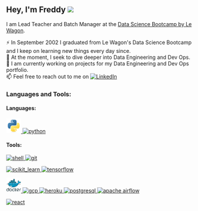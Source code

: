 <h2 align="left">
Hey, I'm Freddy
<img src="https://media.giphy.com/media/hvRJCLFzcasrR4ia7z/giphy.gif" width="28">
</h2>

I am Lead Teacher and Batch Manager at the [Data Science Bootcamp by Le Wagon](https://www.lewagon.com/data-science-course).
<br />

⚡ In September 2002 I graduated from Le Wagon's Data Science Bootcamp and I keep on learning new things every day since.<br />
🌱 At the moment, I seek to dive deeper into Data Engineering and Dev Ops.<br />
🔭 I am currently working on projects for my Data Engineering and Dev Ops portfolio.<br />
📫 Feel free to reach out to me on [<img alt="LinkedIn" height="15px" src="https://www.flaticon.com/svg/static/icons/svg/725/725337.svg"/>](https://www.linkedin.com/in/frederik-laubisch/)
<h3 align="left">Languages and Tools:</h3>
<h4 align="left">Languages:</h3>
<p align="left">
<a href="https://www.python.org" target="_blank" rel="noreferrer"> <img src="https://raw.githubusercontent.com/devicons/devicon/master/icons/python/python-original.svg" alt="python" width="40" height="40"/> </a>
<a href="https://learn.microsoft.com/en-us/dotnet/csharp/" target="_blank" rel="noreferrer"> <img src="https://raw.githubusercontent.com/dotnet/docs/cb475ed45f881e9462e34764480d3b0ebce85e91/docs/images/hub/csharp.svg" alt="python" width="40" height="40"/> </a>
</p>
<h4 align="left">Tools:</h3>
<!-- General Tool (shell, git etc) -->
<p align="left">
<a href="https://en.wikipedia.org/wiki/Shell_script" target="_blank" rel="noreferrer"> <img src="https://cdn3.brettterpstra.com/uploads/2015/02/terminal-longshadow.png" alt="shell" width="40" height="40"/> </a> 
 <a href="https://git-scm.com/" target="_blank" rel="noreferrer"> <img src="https://www.vectorlogo.zone/logos/git-scm/git-scm-icon.svg" alt="git" width="40" height="40"/> </a>
 </p>
<!--ML Tools-->
<p align="left">
<a href="https://scikit-learn.org/" target="_blank" rel="noreferrer"> <img src="https://upload.wikimedia.org/wikipedia/commons/0/05/Scikit_learn_logo_small.svg" alt="scikit_learn" width="40" height="40"/> </a> <a href="https://www.tensorflow.org" target="_blank" rel="noreferrer"> <img src="https://www.vectorlogo.zone/logos/tensorflow/tensorflow-icon.svg" alt="tensorflow" width="40" height="40"/> </a> 
</p>
<!--DevOps & Tools-->
<p align="left">
<a href="https://www.docker.com/" target="_blank" rel="noreferrer"> <img src="https://raw.githubusercontent.com/devicons/devicon/master/icons/docker/docker-original-wordmark.svg" alt="docker" width="40" height="40"/> </a> 
<a href="https://cloud.google.com" target="_blank" rel="noreferrer"> <img src="https://www.vectorlogo.zone/logos/google_cloud/google_cloud-icon.svg" alt="gcp" width="40" height="40"/> </a>  
<a href="https://heroku.com" target="_blank" rel="noreferrer"> <img src="https://www.vectorlogo.zone/logos/heroku/heroku-icon.svg" alt="heroku" width="40" height="40"/> 
<a href="https://www.postgresql.org/" target="_blank" rel="noreferrer"> <img src="https://wiki.postgresql.org/images/a/a4/PostgreSQL_logo.3colors.svg" alt="postgresql" width="40" height="40"/> </a> 
<a href="https://airflow.apache.org/" target="_blank" rel="noreferrer"> <img src="https://blog.adnansiddiqi.me/wp-content/uploads/2018/09/airflow_logo.png" alt="apache airflow" width="40" height="40"/> </a>
</p>
<!-- Data Eng e.g dbt-->

<!-- Dev Tools & other -->
<p align="left">
<a href="https://reactjs.org/" target="_blank" rel="noreferrer"> <img src="https://raw.githubusercontent.com/reactjs/reactjs.org/main/src/icons/logo.svg" alt="react" width="40" height="40"/> </a>
</p>


<!--
<a href="URL" target="_blank" rel="noreferrer"> <img src="LOGO_URL" alt="scikit_learn" width="40" height="40"/> </a> 

Here are some ideas to get you started:

- 🔭 I’m currently working on ...
- 🌱 I’m currently learning ...
- 👯 I’m looking to collaborate on ...
- 🤔 I’m looking for help with ...
- 💬 Ask me about ...
- 📫 How to reach me: ...
- 😄 Pronouns: ...
- ⚡ Fun fact: ...

Markdown Guide: https://www.markdownguide.org/basic-syntax/
List of Emoticons: https://gist.github.com/rxaviers/7360908
Awesome GitHub Readmes: https://github.com/durgeshsamariya/awesome-github-profile-readme-templates
-->

